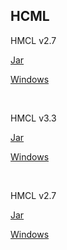 ## HCML
HMCL v2.7

[Jar](https://miangou.lanzoux.com/iQCELjazxkh "Jar")

[Windows](https://miangou.lanzoux.com/ie11Ljazyve "Windows")

<br>

HMCL v3.3

[Jar](https://miangou.lanzoux.com/b0ee9ne5a "Jar")

[Windows](https://miangou.lanzoux.com/b0ee9ne9e "Windows")

<br>

HMCL v2.7

[Jar](https://miangou.lanzoux.com/b0ee9nemh "Jar")

[Windows](https://miangou.lanzoux.com/b0ee9neoj "Windows")
